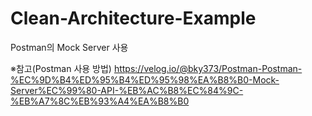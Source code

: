 # Clean-Architecture-Example

Postman의 Mock Server 사용

※참고(Postman 사용 방법)
https://velog.io/@bky373/Postman-Postman-%EC%9D%B4%ED%95%B4%ED%95%98%EA%B8%B0-Mock-Server%EC%99%80-API-%EB%AC%B8%EC%84%9C-%EB%A7%8C%EB%93%A4%EA%B8%B0
